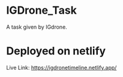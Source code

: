 # IGDrone_Task
 A task given by IGdrone.
 # Deployed on netlify
 Live Link: https://igdronetimeline.netlify.app/
 

